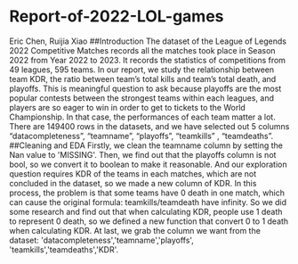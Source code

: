 # Report-of-2022-LOL-games
Eric Chen, Ruijia Xiao
##Introduction
The dataset of the League of Legends 2022 Competitive Matches records all the matches took place in Season 2022 from Year 2022 to 2023. It records the statistics of competitions from 49 leagues, 595 teams. In our report, we study the relationship between team KDR, the ratio between team’s total kills and team’s total death, and playoffs. This is meaningful question to ask because playoffs are the most popular contests between the strongest teams within each leagues, and players are so eager to win in order to get to tickets to the World Championship. In that case, the performances of each team matter a lot. There are 149400 rows in the datasets, and we have selected out 5 columns “datacompleteness”, “teamname”, “playoffs”, “teamkills” , “teamdeaths”.
##Cleaning and EDA
Firstly, we clean the teamname column by setting the Nan value to 'MISSING'. Then, we find out that the playoffs column is not bool, so we convert it to boolean to make it reasonable. And our exploration question requires KDR of the teams in each matches, which are not concluded in the dataset, so we made a new column of KDR. In this process, the problem is that some teams have 0 death in one match, which can cause the original formula: teamkills/teamdeath have infinity. So we did some research and find out that when calculating KDR, people use 1 death to represent 0 death, so we defined a new function that convert 0 to 1 death when calculating KDR. At last, we grab the column we want from the dataset: 'datacompleteness','teamname','playoffs', 'teamkills','teamdeaths','KDR'.